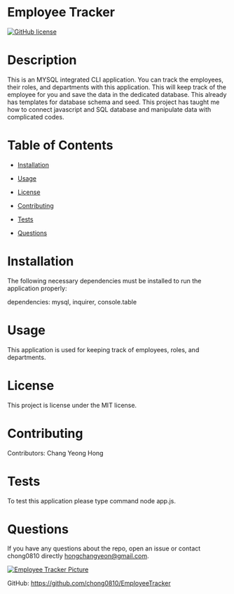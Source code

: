 
# Employee Tracker
[![GitHub license](https://img.shields.io/badge/license-MIT-blue.svg)](https://github.com/chong0810/EmployeeTracker)

# Description

This is an MYSQL integrated CLI application. You can track the employees, their roles, and departments with this application. This will keep track of the employee for you and save the data in the dedicated database.
This already has templates for database schema and seed. This project has taught me how to connect javascript and SQL database and manipulate data with complicated codes. 

# Table of Contents 

* [Installation](#installation)

* [Usage](#usage)

* [License](#license)

* [Contributing](#contributing)

* [Tests](#tests)

* [Questions](#questions)

# Installation

The following necessary dependencies must be installed to run the application properly:

dependencies: mysql, inquirer, console.table

# Usage

​This application is used for keeping track of employees, roles, and departments.

# License

This project is license under the MIT license.

# Contributing

​Contributors: Chang Yeong Hong

# Tests

To test this application please type command node app.js.

# Questions

If you have any questions about the repo, open an issue or contact chong0810 directly hongchangyeon@gmail.com.

[![Employee Tracker Picture](http://img.youtube.com/vi/Rm4bPnlCYOE/0.jpg)](http://www.youtube.com/watch?v=Rm4bPnlCYOE "employeeTrackerPic")

GitHub: https://github.com/chong0810/EmployeeTracker

